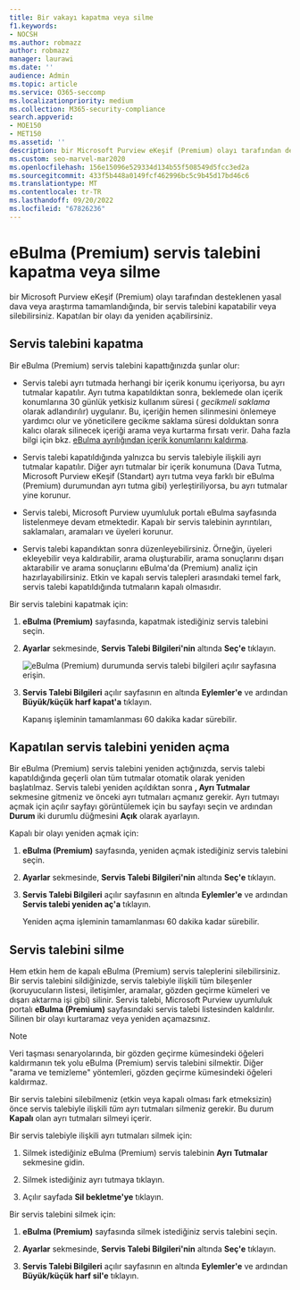 ```yaml
---
title: Bir vakayı kapatma veya silme
f1.keywords:
- NOCSH
ms.author: robmazz
author: robmazz
manager: laurawi
ms.date: ''
audience: Admin
ms.topic: article
ms.service: O365-seccomp
ms.localizationpriority: medium
ms.collection: M365-security-compliance
search.appverid:
- MOE150
- MET150
ms.assetid: ''
description: bir Microsoft Purview eKeşif (Premium) olayı tarafından desteklenen bir araştırma veya yasal olay kapatıldığında veya silindiğinde ne olacağını öğrenin.
ms.custom: seo-marvel-mar2020
ms.openlocfilehash: 156e15096e529334d134b55f508549d5fcc3ed2a
ms.sourcegitcommit: 433f5b448a0149fcf462996bc5c9b45d17bd46c6
ms.translationtype: MT
ms.contentlocale: tr-TR
ms.lasthandoff: 09/20/2022
ms.locfileid: "67826236"
---
```

# <a name="close-or-delete-an-ediscovery-premium-case"></a>eBulma (Premium) servis talebini kapatma veya silme

bir Microsoft Purview eKeşif (Premium) olayı tarafından desteklenen yasal dava veya araştırma tamamlandığında, bir servis talebini kapatabilir veya silebilirsiniz. Kapatılan bir olayı da yeniden açabilirsiniz.

## <a name="close-a-case"></a>Servis talebini kapatma

Bir eBulma (Premium) servis talebini kapattığınızda şunlar olur:

- Servis talebi ayrı tutmada herhangi bir içerik konumu içeriyorsa, bu ayrı tutmalar kapatılır. Ayrı tutma kapatıldıktan sonra, beklemede olan içerik konumlarına 30 günlük yetkisiz kullanım süresi ( *gecikmeli saklama* olarak adlandırılır) uygulanır. Bu, içeriğin hemen silinmesini önlemeye yardımcı olur ve yöneticilere gecikme saklama süresi dolduktan sonra kalıcı olarak silinecek içeriği arama veya kurtarma fırsatı verir. Daha fazla bilgi için bkz. [eBulma ayrılığından içerik konumlarını kaldırma](create-ediscovery-holds.md#removing-content-locations-from-an-ediscovery-hold).

- Servis talebi kapatıldığında yalnızca bu servis talebiyle ilişkili ayrı tutmalar kapatılır. Diğer ayrı tutmalar bir içerik konumuna (Dava Tutma, Microsoft Purview eKeşif (Standart) ayrı tutma veya farklı bir eBulma (Premium) durumundan ayrı tutma gibi) yerleştiriliyorsa, bu ayrı tutmalar yine korunur.

- Servis talebi, Microsoft Purview uyumluluk portalı eBulma sayfasında listelenmeye devam etmektedir. Kapalı bir servis talebinin ayrıntıları, saklamaları, aramaları ve üyeleri korunur.

- Servis talebi kapandıktan sonra düzenleyebilirsiniz. Örneğin, üyeleri ekleyebilir veya kaldırabilir, arama oluşturabilir, arama sonuçlarını dışarı aktarabilir ve arama sonuçlarını eBulma'da (Premium) analiz için hazırlayabilirsiniz. Etkin ve kapalı servis talepleri arasındaki temel fark, servis talebi kapatıldığında tutmaların kapalı olmasıdır.

Bir servis talebini kapatmak için:

1. **eBulma (Premium)** sayfasında, kapatmak istediğiniz servis talebini seçin.

2. **Ayarlar** sekmesinde, **Servis Talebi Bilgileri'nin** altında **Seç'e** tıklayın.

   ![eBulma (Premium) durumunda servis talebi bilgileri açılır sayfasına erişin.](..\media\AeDSelectCaseInformation.png) 

3. **Servis Talebi Bilgileri** açılır sayfasının en altında **Eylemler'e** ve ardından **Büyük/küçük harf kapat'a** tıklayın.

   Kapanış işleminin tamamlanması 60 dakika kadar sürebilir.

## <a name="reopen-a-closed-case"></a>Kapatılan servis talebini yeniden açma

Bir eBulma (Premium) servis talebini yeniden açtığınızda, servis talebi kapatıldığında geçerli olan tüm tutmalar otomatik olarak yeniden başlatılmaz. Servis talebi yeniden açıldıktan sonra **, Ayrı Tutmalar** sekmesine gitmeniz ve önceki ayrı tutmaları açmanız gerekir. Ayrı tutmayı açmak için açılır sayfayı görüntülemek için bu sayfayı seçin ve ardından **Durum** iki durumlu düğmesini **Açık** olarak ayarlayın.

Kapalı bir olayı yeniden açmak için:

1. **eBulma (Premium)** sayfasında, yeniden açmak istediğiniz servis talebini seçin.

2. **Ayarlar** sekmesinde, **Servis Talebi Bilgileri'nin** altında **Seç'e** tıklayın.

3. **Servis Talebi Bilgileri** açılır sayfasının en altında **Eylemler'e** ve ardından **Servis talebi yeniden aç'a** tıklayın.

   Yeniden açma işleminin tamamlanması 60 dakika kadar sürebilir.

## <a name="delete-a-case"></a>Servis talebini silme

Hem etkin hem de kapalı eBulma (Premium) servis taleplerini silebilirsiniz. Bir servis talebini sildiğinizde, servis talebiyle ilişkili tüm bileşenler (koruyucuların listesi, iletişimler, aramalar, gözden geçirme kümeleri ve dışarı aktarma işi gibi) silinir. Servis talebi, Microsoft Purview uyumluluk portalı **eBulma (Premium)** sayfasındaki servis talebi listesinden kaldırılır. Silinen bir olayı kurtaramaz veya yeniden açamazsınız.

> [!NOTE]
> Veri taşması senaryolarında, bir gözden geçirme kümesindeki öğeleri kaldırmanın tek yolu eBulma (Premium) servis talebini silmektir. Diğer "arama ve temizleme" yöntemleri, gözden geçirme kümesindeki öğeleri kaldırmaz.

Bir servis talebini silebilmeniz (etkin veya kapalı olması fark etmeksizin) önce servis talebiyle ilişkili *tüm* ayrı tutmaları silmeniz gerekir. Bu durum **Kapalı** olan ayrı tutmaları silmeyi içerir.

Bir servis talebiyle ilişkili ayrı tutmaları silmek için:

1. Silmek istediğiniz eBulma (Premium) servis talebinin **Ayrı Tutmalar** sekmesine gidin.

2. Silmek istediğiniz ayrı tutmaya tıklayın.

3. Açılır sayfada **Sil bekletme'ye** tıklayın.

Bir servis talebini silmek için:

1. **eBulma (Premium)** sayfasında silmek istediğiniz servis talebini seçin.

2. **Ayarlar** sekmesinde, **Servis Talebi Bilgileri'nin** altında **Seç'e** tıklayın.

3. **Servis Talebi Bilgileri** açılır sayfasının en altında **Eylemler'e** ve ardından **Büyük/küçük harf sil'e** tıklayın.

